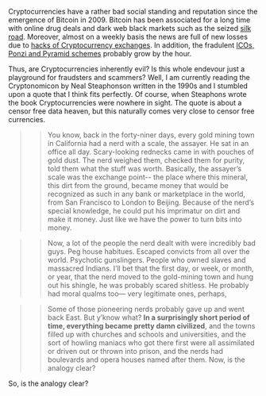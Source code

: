Cryptocurrencies have a rather bad social standing and reputation since the emergence of Bitcoin in 2009. Bitcoin has been associated for a long time with online drug deals and dark web black markets such as the seized [silk road](https://en.wikipedia.org/wiki/Silk_Road_(marketplace)). Moreover, almost on a weekly basis the news are full of new losses due to [hacks of Cryptocurrency exchanges](https://cryptoprice.co/blog/timeline-of-cryptocurrency-market-hacks/). In addition, the fradulent [ICOs, Ponzi and Pyramid schemes](https://www.reddit.com/r/CryptoCurrency/comments/7r6chx/here_is_a_list_of_crypto_ponzi_schemes_and_people/) probably grow by the hour.

Thus, are Cryptocurrencies inherently evil? Is this whole endevour just a playground for fraudsters and scammers? Well, I am currently reading the Cryptonomicon by Neal Steaphonson written in the 1990s and I stumbled upon a quote that I think fits perfectly. Of course, when Steaphons wrote the book Cryptocurrencies were nowhere in sight. The quote is about a censor free data heaven, but this naturally comes very close to censor free currencies.

>> You know, back in the forty-niner days, every gold mining town in California had a nerd with a scale, the assayer. He sat in an office all day. Scary-looking rednecks came in with pouches of gold dust. The nerd weighed them, checked them for purity, told them what the stuff was worth. Basically, the assayer’s scale was the exchange point-- the place where this mineral, this dirt from the ground, became money that would be recognized as such in any bank or marketplace in the world, from San Francisco to London to Beijing. Because of the nerd’s special knowledge, he could put his imprimatur on dirt and make it money. Just like we have the power to turn bits into money.

>> Now, a lot of the people the nerd dealt with were incredibly bad guys. Peg house habitues. Escaped convicts from all over the world. Psychotic gunslingers. People who owned slaves and massacred Indians. I’ll bet that the first day, or week, or month, or year, that the nerd moved to the gold-mining town and hung out his shingle, he was probably scared shitless. He probably had moral qualms too— very legitimate ones, perhaps,

>> Some of those pioneering nerds probably gave up and went back East. But y’know what? **In a surprisingly short period of time, everything became pretty damn civilized**, and the towns filled up with churches and schools and universities, and the sort of howling maniacs who got there first were all assimilated or driven out or thrown into prison, and the nerds had boulevards and opera houses named after them. Now, is the analogy clear?

So, is the analogy clear?